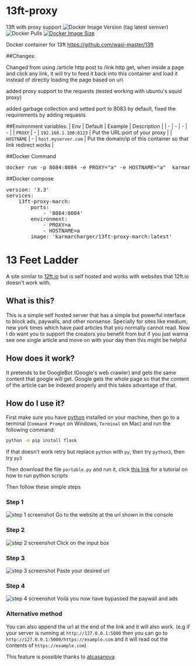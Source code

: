 # 13ft-proxy
13ft with proxy support
![Docker Image Version (tag latest semver)](https://img.shields.io/docker/v/karmarcharger/13ft-proxy-march/latest)
![Docker Pulls](https://img.shields.io/docker/pulls/karmarcharger/13ft-proxy-march)
[![Docker Image Size](https://badgen.net/docker/size/karmarcharger/13ft-proxy-march?icon=docker&label=image%20size)](https://hub.docker.com/r/karmarcharger/13ft-proxy-march)

Docker container for 13ft https://github.com/wasi-master/13ft

##Changes:

Changed from using /article http post to /link http get, when inside a page and click any link, it will try to feed it back into this container and load it instead of directly loading the page based on url.

added proxy support to the requests (tested working with ubuntu's squid proxy)

added garbage collection and setted port to 8083 by default, fixed the requirements by adding requests

##Environment variables:
| Env | Default | Example | Description |
| - | - | - | - |
| `PROXY` | - | `192.168.1.100:8123` | Put the URL:port of your proxy |
| `HOSTNAME` | - | `host.myserver.com` | Put the domain/ip of this container so that link redirect works |

##Docker Command
<pre>docker run -p 8084:8084 -e PROXY="a" -e HOSTNAME="a"  karmarcharger/13ft-proxy-march:latest</pre>

##Docker compose
<pre>
version: '3.3'
services:
    13ft-proxy-march:
        ports:
            - '8084:8084'
        environment:
            - PROXY=a
            - HOSTNAME=a
        image: 'karmarcharger/13ft-proxy-march:latest'
</pre>



# 13 Feet Ladder

A site similar to [12ft.io](https://12ft.io) but is self hosted and works with websites that 12ft.io doesn't work with.

## What is this?

This is a simple self hosted server that has a simple but powerful interface to block ads, paywalls, and other nonsense. Specially for sites like medium, new york times which have paid articles that you normally cannot read. Now I do want you to support the creators you benefit from but if you just wanna see one single article and move on with your day then this might be helpful

## How does it work?

It pretends to be GoogleBot (Google's web crawler) and gets the same content that google will get. Google gets the whole page so that the content of the article can be indexed properly and this takes advantage of that.

## How do I use it?

First make sure you have [python](https://python.org) installed on your machine, then go to a terminal (`Command Prompt` on Windows, `Terminal` on Mac) and run the following command:

```sh
python -m pip install flask
```

If that doesn't work retry but replace `python` with `py`, then try `python3`, then try `py3`

Then download the file `portable.py` and run it, click [this link](https://realpython.com/run-python-scripts/) for a tutorial on how to run python scripts

Then follow these simple steps

### Step 1

![step 1 screenshot](screenshots/step-1.png)
Go to the website at the url shown in the console

### Step 2

![step 2 screenshot](screenshots/step-2.png)
Click on the input box

### Step 3

![step 3 screenshot](screenshots/step-3.png)
Paste your desired url

### Step 4

![step 4 screenshot](screenshots/step-4.gif)
Voilà you now have bypassed the paywall and ads

### Alternative method

You can also append the url at the end of the link and it will also work. (e.g if your server is running at `http://127.0.0.1:5000` then you can go to `http://127.0.0.1:5000/https://example.com` and it will read out the contents of `https://example.com`)

This feature is possible thanks to [atcasanova](https://github.com/atcasanova)
